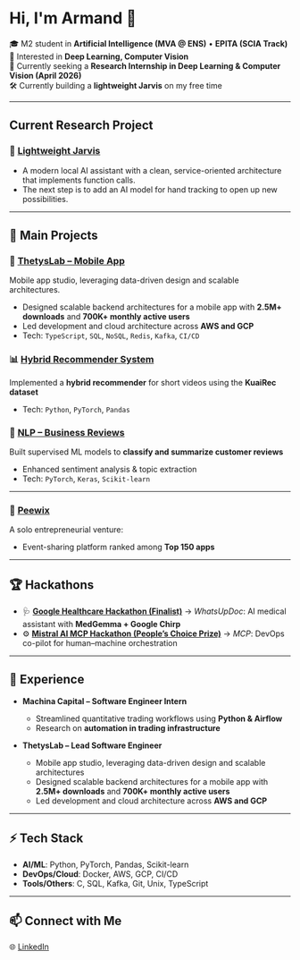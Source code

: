 # Hi, I'm Armand 👋  

🎓 M2 student in **Artificial Intelligence (MVA @ ENS)** • **EPITA (SCIA Track)**  
🔬 Interested in **Deep Learning, Computer Vision**  
🚀 Currently seeking a **Research Internship in Deep Learning & Computer Vision (April 2026)**  
🛠️ Currently building a **lightweight Jarvis** on my free time  

---

## Current Research Project

### 📱 [Lightweight Jarvis](https://github.com/aygoun/light-jarvis)
- A modern local AI assistant with a clean, service-oriented architecture that implements function calls.
- The next step is to add an AI model for hand tracking to open up new possibilities.

---


## 🔭 Main Projects

### 📱 [ThetysLab – Mobile App](https://www.linkedin.com/company/thetys-lab/)  
Mobile app studio, leveraging data-driven design and scalable architectures.  
- Designed scalable backend architectures for a mobile app with **2.5M+ downloads** and **700K+ monthly active users**  
- Led development and cloud architecture across **AWS and GCP**  
- Tech: `TypeScript`, `SQL`, `NoSQL`, `Redis`, `Kafka`, `CI/CD`  

### 📊 [Hybrid Recommender System](https://github.com/aygoun/Hybrid-Recommender-System-for-Videos)  
Implemented a **hybrid recommender** for short videos using the **KuaiRec dataset**  
- Tech: `Python`, `PyTorch`, `Pandas`  

### 💬 [NLP – Business Reviews](https://github.com/aygoun/nlp1-business-reviews)  
Built supervised ML models to **classify and summarize customer reviews**  
- Enhanced sentiment analysis & topic extraction  
- Tech: `PyTorch`, `Keras`, `Scikit-learn`  

---

### 🎉 [Peewix](https://www.linkedin.com/posts/armandblin_ios-android-share-activity-7064022808468602880-LI6t)  
A solo entrepreneurial venture:  
- Event-sharing platform ranked among **Top 150 apps**  

---

## 🏆 Hackathons

- 🩺 **[Google Healthcare Hackathon (Finalist)](https://whatsupdoc-web-app.vercel.app/)** → *WhatsUpDoc*: AI medical assistant with **MedGemma + Google Chirp**  
- ⚙️ **[Mistral AI MCP Hackathon (People’s Choice Prize)](https://github.com/Mistral-MCP-Hackathon-2025/mcp-la_telecommande)** → *MCP*: DevOps co-pilot for human–machine orchestration  

---

## 💼 Experience

- **Machina Capital – Software Engineer Intern**  
  - Streamlined quantitative trading workflows using **Python & Airflow**  
  - Research on **automation in trading infrastructure**  

- **ThetysLab – Lead Software Engineer**  
  - Mobile app studio, leveraging data-driven design and scalable architectures  
  - Designed scalable backend architectures for a mobile app with **2.5M+ downloads** and **700K+ monthly active users**  
  - Led development and cloud architecture across **AWS and GCP**  

---

## ⚡ Tech Stack

- **AI/ML**: Python, PyTorch, Pandas, Scikit-learn
- **DevOps/Cloud**: Docker, AWS, GCP, CI/CD
- **Tools/Others**: C, SQL, Kafka, Git, Unix, TypeScript

---

## 📫 Connect with Me

🌐 [LinkedIn](https://www.linkedin.com/in/armandblin/)   
